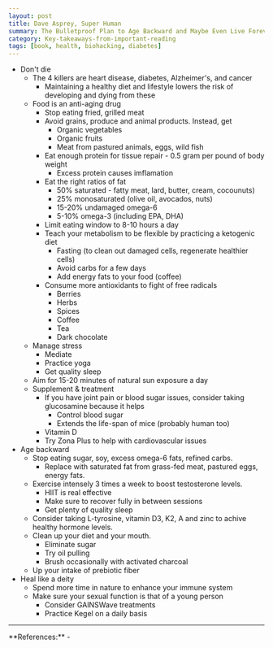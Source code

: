 ```yaml
---
layout: post
title: Dave Asprey, Super Human
summary: The Bulletproof Plan to Age Backward and Maybe Even Live Forever
category: Key-takeaways-from-important-reading
tags: [book, health, biohacking, diabetes]
---
```


- Don't die
  - The 4 killers are heart disease, diabetes, Alzheimer's, and cancer 
    - Maintaining a healthy diet and lifestyle lowers the risk of developing and dying from these
  - Food is an anti-aging drug
    - Stop eating fried, grilled meat
    - Avoid grains, produce and animal products. Instead, get
      - Organic vegetables
      - Organic fruits
      - Meat from pastured animals, eggs, wild fish
    - Eat enough protein for tissue repair - 0.5 gram per pound of body weight
      - Excess protein causes imflamation
    - Eat the right ratios of fat
      - 50% saturated - fatty meat, lard, butter, cream, cocounuts)
      - 25% monosaturated (olive oil, avocados, nuts)
      - 15-20% undamaged omega-6
      - 5-10% omega-3 (including EPA, DHA)
    - Limit eating window to 8-10 hours a day
    - Teach your metabolism to be flexible by practicing a ketogenic diet
      - Fasting (to clean out damaged cells, regenerate healthier cells)
      - Avoid carbs for a few days
      - Add energy fats to your food (coffee)
    - Consume more antioxidants to fight of free radicals
      - Berries
      - Herbs
      - Spices
      - Coffee
      - Tea
      - Dark chocolate
  - Manage stress
    - Mediate
    - Practice yoga
    - Get quality sleep
  - Aim for 15-20 minutes of natural sun exposure a day
  - Supplement & treatment
    - If you have joint pain or blood sugar issues, consider taking glucosamine because it helps
      - Control blood sugar
      - Extends the life-span of mice (probably human too)
    - Vitamin D
    - Try Zona Plus to help with cardiovascular issues
- Age backward
  - Stop eating sugar, soy, excess omega-6 fats, refined carbs.
    - Replace with saturated fat from grass-fed meat, pastured eggs, energy fats.
  - Exercise intensely 3 times a week to boost testosterone levels.
    - HIIT is real effective
    - Make sure to recover fully in between sessions
    - Get plenty of quality sleep
  - Consider taking L-tyrosine, vitamin D3, K2, A and zinc to achive healthy hormone levels.
  - Clean up your diet and your mouth.
    - Eliminate sugar
    - Try oil pulling
    - Brush occasionally with activated charcoal
  - Up your intake of prebiotic fiber
- Heal like a deity
  - Spend more time in nature to enhance your immune system
  - Make sure your sexual function is that of a young person
    - Consider GAINSWave treatments
    - Practice Kegel on a daily basis

<hr>
**References:**
- <https://www.goodreads.com/en/book/show/43801612>
